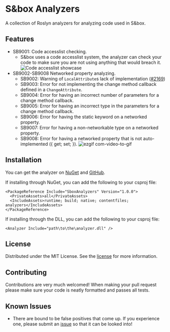 # S&box Analyzers
A collection of Roslyn analyzers for analyzing code used in S&box.

## Features

* SB9001: Code accesslist checking.
  * S&box uses a code accesslist system, the analyzer can check your code to make sure you are not using anything that would breach it.
![Code accesslist showcase](https://user-images.githubusercontent.com/11802285/236940698-d990d019-7d09-4df8-9c4c-39bf5a24e7ff.gif)
* SB9002-SB9008 Networked property analyzing.
  * SB9002: Warning of `LocalAttribute`s lack of implementation ([#2169](https://github.com/sboxgame/issues/issues/2169))
  * SB9003: Error for not implementing the change method callback defined in a `ChangeAttribute`.
  * SB9004: Error for having an incorrect number of parameters for a change method callback.
  * SB9005: Error for having an incorrect type in the parameters for a change method callback.
  * SB9006: Error for having the static keyword on a networked property.
  * SB9007: Error for having a non-networkable type on a networked property.
  * SB9008: Error for having a networked property that is not auto-implemented ({ get; set; }).
![ezgif com-video-to-gif](https://github.com/peter-r-g/Sbox-Analyzers/assets/11802285/c532d157-a5fa-4659-831d-570c2543f5be)

## Installation
You can get the analyzer on [NuGet](https://www.nuget.org/packages/SboxAnalyzers) and [GitHub](https://github.com/peter-r-g/Sbox-Analyzers/releases).

If installing through NuGet, you can add the following to your csproj file:
```csproj
<PackageReference Include="SboxAnalyzers" Version="1.0.0">
  <PrivateAssets>all</PrivateAssets>
  <IncludeAssets>runtime; build; native; contentfiles; analyzers</IncludeAssets>
</PackageReference>
```

If installing through the DLL, you can add the following to your csproj file:
```csproj
<Analyzer Include="path\to\the\analyzer.dll" />
```

## License
Distributed under the MIT License. See the [license](https://github.com/peter-r-g/Sbox-Analyzers/blob/master/LICENSE.md) for more information.

## Contributing
Contributions are very much welcomed! When making your pull request please make sure your code is neatly formatted and passes all tests.

## Known Issues
* There are bound to be false positives that come up. If you experience one, please submit an [issue](https://github.com/peter-r-g/Sbox-Analyzers/issues) so that it can be looked into!
